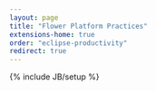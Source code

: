 ```yaml
---
layout: page
title: "Flower Platform Practices"
extensions-home: true
order: "eclipse-productivity"
redirect: true
---
```

{% include JB/setup %}
